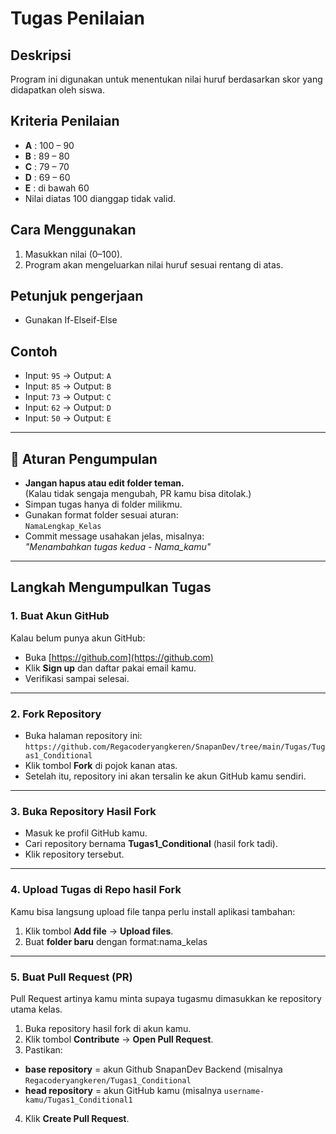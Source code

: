 # Tugas Penilaian

## Deskripsi
Program ini digunakan untuk menentukan nilai huruf berdasarkan skor yang didapatkan oleh siswa.

## Kriteria Penilaian
- **A** : 100 – 90
- **B** : 89 – 80
- **C** : 79 – 70
- **D** : 69 – 60
- **E** : di bawah 60
- Nilai diatas 100 dianggap tidak valid.

## Cara Menggunakan
1. Masukkan nilai (0–100).
2. Program akan mengeluarkan nilai huruf sesuai rentang di atas.

## Petunjuk pengerjaan
- Gunakan If-Elseif-Else 

## Contoh
- Input: `95` → Output: `A`
- Input: `85` → Output: `B`
- Input: `73` → Output: `C`
- Input: `62` → Output: `D`
- Input: `50` → Output: `E`

---

## 📝 Aturan Pengumpulan
- **Jangan hapus atau edit folder teman.**  
(Kalau tidak sengaja mengubah, PR kamu bisa ditolak.)
- Simpan tugas hanya di folder milikmu.
- Gunakan format folder sesuai aturan:  
`NamaLengkap_Kelas`
- Commit message usahakan jelas, misalnya:  
*"Menambahkan tugas kedua - Nama_kamu"*

---

## Langkah Mengumpulkan Tugas

### 1. **Buat Akun GitHub**
Kalau belum punya akun GitHub:
- Buka [https://github.com](https://github.com)
- Klik **Sign up** dan daftar pakai email kamu.
- Verifikasi sampai selesai.

---

### 2. **Fork Repository**
- Buka halaman repository ini:  
  `https://github.com/Regacoderyangkeren/SnapanDev/tree/main/Tugas/Tugas1_Conditional`
- Klik tombol **Fork** di pojok kanan atas.
- Setelah itu, repository ini akan tersalin ke akun GitHub kamu sendiri.

---

### 3. **Buka Repository Hasil Fork**
- Masuk ke profil GitHub kamu.
- Cari repository bernama **Tugas1_Conditional** (hasil fork tadi).
- Klik repository tersebut.

---

### 4. **Upload Tugas di Repo hasil Fork**
Kamu bisa langsung upload file tanpa perlu install aplikasi tambahan:
1. Klik tombol **Add file** → **Upload files**.
2. Buat **folder baru** dengan format:nama_kelas

---

### 5. **Buat Pull Request (PR)**
Pull Request artinya kamu minta supaya tugasmu dimasukkan ke repository utama kelas.
1. Buka repository hasil fork di akun kamu.
2. Klik tombol **Contribute** → **Open Pull Request**.
3. Pastikan:
- **base repository** = akun Github SnapanDev Backend (misalnya `Regacoderyangkeren/Tugas1_Conditional`
- **head repository** = akun GitHub kamu (misalnya `username-kamu/Tugas1_Conditional1`
4. Klik **Create Pull Request**.
